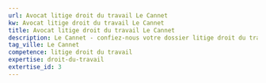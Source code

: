 ```yaml
---
url: Avocat litige droit du travail Le Cannet
kw: Avocat litige droit du travail Le Cannet
title: Avocat litige droit du travail Le Cannet
description: Le Cannet - confiez-nous votre dossier litige droit du travail
tag_ville: Le Cannet
competence: litige droit du travail
expertise: droit-du-travail
extertise_id: 3
---
```

